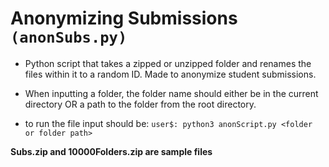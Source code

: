 # Anonymizing Submissions `(anonSubs.py)`
- Python script that takes a zipped or unzipped folder and renames the files within it to a random ID.  Made to anonymize student submissions.

- When inputting a folder, the folder name should either be in the current directory OR a path to the folder from the root directory.

- to run the file input should be: `user$: python3 anonScript.py <folder or folder path>`


**Subs.zip and 10000Folders.zip are sample files**
